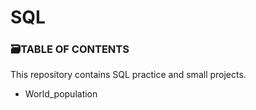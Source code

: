 # SQL

### 🗃️TABLE OF CONTENTS ### 

This repository contains SQL practice and small projects.

- World_population
